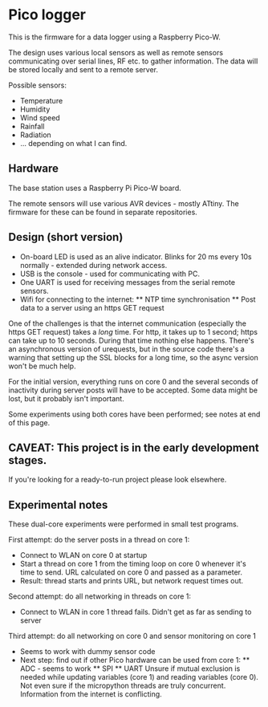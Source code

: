 # Pico logger

This is the firmware for a data logger using a Raspberry Pico-W.

The design uses various local sensors as well as remote sensors communicating over serial
lines, RF etc. to gather information. The data will be stored locally and sent to
a remote server.

Possible sensors:

* Temperature
* Humidity
* Wind speed
* Rainfall
* Radiation
* ... depending on what I can find.

## Hardware

The base station uses a Raspberry Pi Pico-W board.

The remote sensors will use various AVR devices - mostly ATtiny. The firmware for
these can be found in separate repositories.

## Design (short version)

* On-board LED is used as an alive indicator. Blinks for 20 ms every 10s normally - extended during network access.
* USB is the console - used for communicating with PC.
* One UART is used for receiving messages from the serial remote sensors.
* Wifi for connecting to the internet:
** NTP time synchronisation
** Post data to a server using an https GET request

One of the challenges is that the internet communication (especially the https GET request)
takes a *long* time. For http, it takes up to 1 second; https can take up to 10 seconds.
During that time nothing else happens. There's an asynchronous version of urequests, but
in the source code there's a warning that setting up the SSL blocks for a long time,
so the async version won't be much help.

For the initial version, everything runs on core 0 and the several seconds of inactivity
during server posts will have to be accepted. Some data might be lost, but it probably isn't
important.

Some experiments using both cores have been performed; see notes at end of this page.

## CAVEAT: This project is in the early development stages.
If you're looking for a ready-to-run project please look elsewhere.

## Experimental notes

These dual-core experiments were performed in small test programs.

First attempt: do the server posts in a thread on core 1:
* Connect to WLAN on core 0 at startup
* Start a thread on core 1 from the timing loop on core 0 whenever it's time to send. URL calculated on
core 0 and passed as a parameter.
* Result: thread starts and prints URL, but network request times out.

Second attempt: do all networking in threads on core 1:
* Connect to WLAN in core 1 thread fails. Didn't get as far as sending to server

Third attempt: do all networking on core 0 and sensor monitoring on core 1
* Seems to work with dummy sensor code
* Next step: find out if other Pico hardware can be used from core 1:
** ADC - seems to work
** SPI
** UART
Unsure if mutual exclusion is needed while updating variables (core 1) and reading variables (core 0).
Not even sure if the micropython threads are truly concurrent. Information from the internet is
conflicting.
